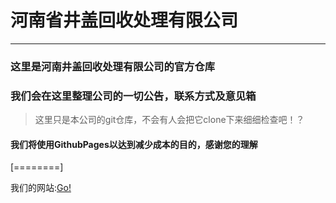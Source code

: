 # 河南省井盖回收处理有限公司


------------

### 这里是河南井盖回收处理有限公司的官方仓库
### 我们会在这里整理公司的一切公告，联系方式及意见箱

> 这里只是本公司的git仓库，不会有人会把它clone下来细细检查吧！？

#### 我们将使用GithubPages以达到减少成本的目的，感谢您的理解


[========]

我们的网站:[Go!](http://manholecover.us.kg/)
